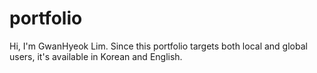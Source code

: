# portfolio
Hi, I'm GwanHyeok Lim. Since this portfolio targets both local and global users, it's available in Korean and English.
